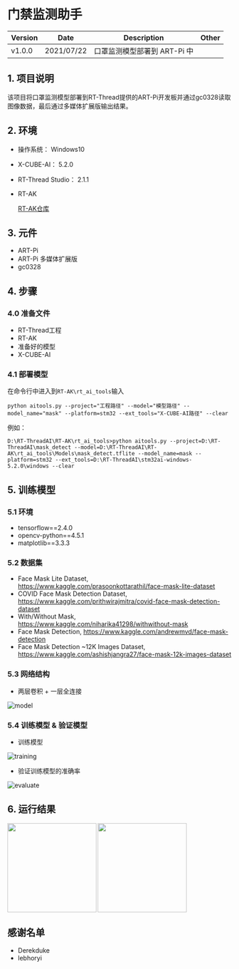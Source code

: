 # 门禁监测助手

| Version | Date       | Description                                                  | Other      |
| ------- | ---------- | ------------------------------------------------------------ | ---------- |
| v1.0.0  | 2021/07/22 | 口罩监测模型部署到 ART-Pi 中                                   |            |

## 1. 项目说明

该项目将口罩监测模型部署到RT-Thread提供的ART-Pi开发板并通过gc0328读取图像数据，最后通过多媒体扩展版输出结果。

## 2. 环境

- 操作系统： Windows10
- X-CUBE-AI： 5.2.0
- RT-Thread Studio： 2.1.1
- RT-AK

    [RT-AK仓库](https://github.com/RT-Thread/RT-AK)
    
## 3. 元件

- ART-Pi
- ART-Pi 多媒体扩展版
- gc0328

## 4. 步骤

### 4.0 准备文件

- RT-Thread工程
- RT-AK
- 准备好的模型
- X-CUBE-AI

### 4.1 部署模型

在命令行中进入到`RT-AK\rt_ai_tools`输入

```
python aitools.py --project="工程路径" --model="模型路径" --model_name="mask" --platform=stm32 --ext_tools="X-CUBE-AI路径" --clear
```

例如：

```
D:\RT-ThreadAI\RT-AK\rt_ai_tools>python aitools.py --project=D:\RT-ThreadAI\mask_detect --model=D:\RT-ThreadAI\RT-AK\rt_ai_tools\Models\mask_detect.tflite --model_name=mask --platform=stm32 --ext_tools=D:\RT-ThreadAI\stm32ai-windows-5.2.0\windows --clear
```

## 5. 训练模型

### 5.1 环境

- tensorflow==2.4.0
- opencv-python==4.5.1
- matplotlib==3.3.3

### 5.2 数据集

- Face Mask Lite Dataset, <https://www.kaggle.com/prasoonkottarathil/face-mask-lite-dataset>
- COVID Face Mask Detection Dataset, <https://www.kaggle.com/prithwirajmitra/covid-face-mask-detection-dataset>
- With/Without Mask, <https://www.kaggle.com/niharika41298/withwithout-mask>
- Face Mask Detection, <https://www.kaggle.com/andrewmvd/face-mask-detection>
- Face Mask Detection ~12K Images Dataset, <https://www.kaggle.com/ashishjangra27/face-mask-12k-images-dataset>

### 5.3 网络结构

- 两层卷积 + 一层全连接

![model](https://user-images.githubusercontent.com/48997918/126664710-692b93d4-696b-4bf1-98d8-d134d9d4f42c.png)


### 5.4 训练模型 & 验证模型

- 训练模型

![training](https://user-images.githubusercontent.com/48997918/126664723-b9e23965-ee89-411a-853a-e34bb0b62929.png)


- 验证训练模型的准确率

![evaluate](https://user-images.githubusercontent.com/48997918/126664763-96c984d4-bd6e-4ced-9597-06ab6552f4ac.png)


## 6. 运行结果

<img align="left" src=https://user-images.githubusercontent.com/48997918/126732799-459eb4a9-b067-45ee-ba04-f2875d0452c9.jpg width=200px/><img src=https://user-images.githubusercontent.com/48997918/126732808-3904e505-5377-47a5-af01-e26990329596.jpg width=200px/>


## 感谢名单
- Derekduke
- lebhoryi
